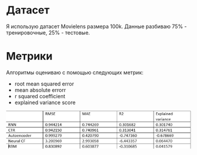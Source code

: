 # Датасет
Я использую датасет Movielens размера 100k. 
Данные разбиваю 75% - тренировочные, 25% - тестовые.

# Метрики
Алгоритмы оцениваю с помощью следующих метрик:

* root mean squared error
* mean absolute errorr
* r squared coefficient
* explained variance score

![Image alt](https://github.com/LinaDanilina/recommender-system/blob/master/m.jpg)

